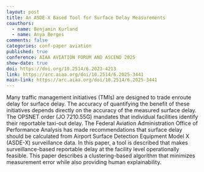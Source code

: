 ```yaml
---
layout: post
title: An ASDE-X Based Tool for Surface Delay Measurements
coauthors: 
  - name: Benjamin Kurland
  - name: Anya Berges
comments: false
categories: conf-paper aviation 
published: true
conference: AIAA AVIATION FORUM AND ASCEND 2025
show-date: true
doi: https://doi.org/10.2514/6.2023-4213 
link: https://arc.aiaa.org/doi/10.2514/6.2025-3441
main-link: https://arc.aiaa.org/doi/10.2514/6.2025-3441
---
```


Many traffic management initiatives (TMIs) are designed to trade enroute delay for surface delay. The accuracy of quantifying the benefit of these initiatives depends directly on the accuracy of the measured surface delay. The OPSNET order (JO 7210.55G) mandates that individual facilities identify their reportable taxi-out delay. The Federal Aviation Administration Office of Performance Analysis has made recommendations that surface delay should be calculated from Airport Surface Detection Equipment Model X (ASDE-X) surveillance data. In this paper, a tool is described that makes surveillance-based reportable delay at the facility level operationally feasible. This paper describes a clustering-based algorithm that minimizes measurement error while also providing human explainability.